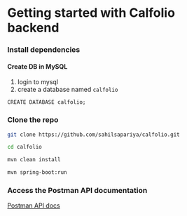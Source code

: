 # Getting started with Calfolio backend


### Install dependencies

#### Create DB in MySQL

1. login to mysql
2. create a database named `calfolio`

```
CREATE DATABASE calfolio;
```

### Clone the repo

```bash
git clone https://github.com/sahilsapariya/calfolio.git

cd calfolio

mvn clean install

mvn spring-boot:run
```

### Access the Postman API documentation

[Postman API docs](https://documenter.getpostman.com/view/25924416/2sB34foMsa)
